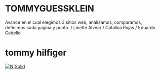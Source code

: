 # TOMMYGUESSKLEIN
Avance en el cual elegimos 3 sitios web, analizamos, comparamos, definimos cada pagina y punto. / Linette Alvear / Catalina Rojas / Eduardo Cabello 
# tommy hilfiger #
[![N|Solid](https://1000marcas.net/tommy-hilfiger-logo/)](https://cl.tommy.com/)
